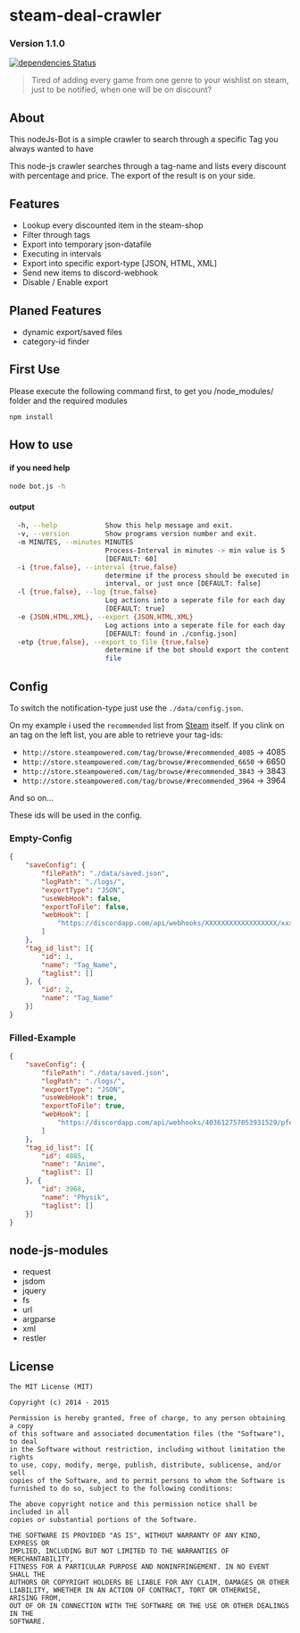 # steam-deal-crawler
### Version 1.1.0
[![dependencies Status](https://david-dm.org/machigatta/steam-deal-crawler/status.svg)](https://david-dm.org/machigatta/steam-deal-crawler)

> Tired of adding every game from one genre to your wishlist on steam, just to be notified, when one will be on discount?

## About
This nodeJs-Bot is a simple crawler to search through a specific Tag you always wanted to have 

This node-js crawler searches through a tag-name and lists every discount with percentage and price. The export of the result is on your side. 

## Features
- Lookup every discounted item in the steam-shop
- Filter through tags
- Export into temporary json-datafile
- Executing in intervals
- Export into specific export-type [JSON, HTML, XML]
- Send new items to discord-webhook
- Disable / Enable export

## Planed Features
- dynamic export/saved files
- category-id finder

## First Use
Please execute the following command first, to get you /node_modules/ folder and the required modules
```bash
npm install
```
## How to use
#### if you need help
```bash
node bot.js -h
```
#### output
```bash
  -h, --help            Show this help message and exit.
  -v, --version         Show programs version number and exit.
  -m MINUTES, --minutes MINUTES
                        Process-Interval in minutes -> min value is 5
                        [DEFAULT: 60]
  -i {true,false}, --interval {true,false}
                        determine if the process should be executed in an
                        interval, or just once [DEFAULT: false]
  -l {true,false}, --log {true,false}
                        Log actions into a seperate file for each day
                        [DEFAULT: true]
  -e {JSON,HTML,XML}, --export {JSON,HTML,XML}
                        Log actions into a seperate file for each day
                        [DEFAULT: found in ./config.json]
  -etp {true,false}, --export_to_file {true,false}
                        determine if the bot should export the content into a
                        file
```

## Config
To switch the notification-type just use the `./data/config.json`.

On my example i used the `recommended` list from [Steam](http://store.steampowered.com/tag/browse/) itself. If you clink on an tag on the left list, you are able to retrieve your tag-ids:

- `http://store.steampowered.com/tag/browse/#recommended_4085` -> 4085
- `http://store.steampowered.com/tag/browse/#recommended_6650` -> 6650
- `http://store.steampowered.com/tag/browse/#recommended_3843` -> 3843
- `http://store.steampowered.com/tag/browse/#recommended_3964` -> 3964

And so on... 

These ids will be used in the config.

### Empty-Config

```json
{
    "saveConfig": {
        "filePath": "./data/saved.json",
        "logPath": "./logs/",
        "exportType": "JSON",
        "useWebHook": false,
        "exportToFile": false,
        "webHook": [
            "https://discordapp.com/api/webhooks/XXXXXXXXXXXXXXXXXX/xxxxxxxxxxxxxxxxxxxxxxxxxxxxxxxxxxxxxxxxxxxxxxxxxxxxxxxxxxxxxxxxxxxx"
        ]
    },
    "tag_id_list": [{
        "id": 1,
        "name": "Tag_Name",
        "taglist": []
    }, {
        "id": 2,
        "name": "Tag_Name"
    }]
}
```

### Filled-Example
```json
{
    "saveConfig": {
        "filePath": "./data/saved.json",
        "logPath": "./logs/",
        "exportType": "JSON",
        "useWebHook": true,
        "exportToFile": true,
        "webHook": [
            "https://discordapp.com/api/webhooks/403612757053931529/pfevSig6fTX8dThDkx9AHFQztqQ1CJnFM7B9RrUQtbJqcGuJRfS9H8pTHs7OGjpqIqNt"
        ]
    },
    "tag_id_list": [{
        "id": 4085,
        "name": "Anime",
        "taglist": []
    }, {
        "id": 3968,
        "name": "Physik",
        "taglist": []
    }]
}
```

## node-js-modules

- request
- jsdom
- jquery
- fs
- url
- argparse
- xml
- restler

## License 
    The MIT License (MIT)
    
    Copyright (c) 2014 - 2015
    
    Permission is hereby granted, free of charge, to any person obtaining a copy
    of this software and associated documentation files (the "Software"), to deal
    in the Software without restriction, including without limitation the rights
    to use, copy, modify, merge, publish, distribute, sublicense, and/or sell
    copies of the Software, and to permit persons to whom the Software is
    furnished to do so, subject to the following conditions:
    
    The above copyright notice and this permission notice shall be included in all
    copies or substantial portions of the Software.
    
    THE SOFTWARE IS PROVIDED "AS IS", WITHOUT WARRANTY OF ANY KIND, EXPRESS OR
    IMPLIED, INCLUDING BUT NOT LIMITED TO THE WARRANTIES OF MERCHANTABILITY,
    FITNESS FOR A PARTICULAR PURPOSE AND NONINFRINGEMENT. IN NO EVENT SHALL THE
    AUTHORS OR COPYRIGHT HOLDERS BE LIABLE FOR ANY CLAIM, DAMAGES OR OTHER
    LIABILITY, WHETHER IN AN ACTION OF CONTRACT, TORT OR OTHERWISE, ARISING FROM,
    OUT OF OR IN CONNECTION WITH THE SOFTWARE OR THE USE OR OTHER DEALINGS IN THE
    SOFTWARE.
